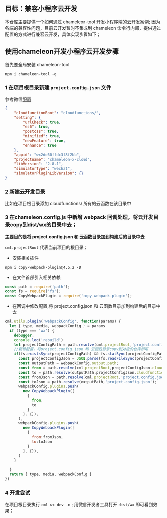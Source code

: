 ## 目标：兼容小程序云开发

本仓库主要提供一个如何通过 chameleon-tool 开发小程序端的云开发案例;
因为各端的兼容性问题，目前云开发暂时不集成到 chameleon 命令行内部，提供通过配置的方式进行兼容云开发，具体实现步骤如下；

## 使用chameleon开发小程序云开发步骤

首先要全局安装 chameleon-tool

```
npm i chameleon-tool -g 
```

### 1 在项目根目录新建 `project.config.json` 文件

参考微信[配置](https://developers.weixin.qq.com/miniprogram/dev/wxcloud/guide/functions/ide.html)


```json
{
	"cloudfunctionRoot": "cloudfunctions/",
	"setting": {
		"urlCheck": true,
		"es6": true,
		"postcss": true,
		"minified": true,
		"newFeature": true,
		"enhance": true
	},
	"appid": "wx2dd60ffdc3f8f2bb",
	"projectname": "chameleon-x-cloud",
	"libVersion": "2.8.1",
	"simulatorType": "wechat",
	"simulatorPluginLibVersion": {}
}
```
### 2 新建云开发目录

比如在项目根目录添加 cloudfunctions/  所有的云函数在该目录中

### 3 在chameleon.config.js 中新增 webpack 回调处理，将云开发目录copy到dist/wx的目录中去；


**主要目的是将 project.config.json 和 云函数目录加到构建后的目录中去**


`cml.projectRoot` 代表当前项目的根目录；

- 安装相关插件

```
npm i copy-webpack-plugin@4.5.2 -D
```

- 在文件首部引入相关依赖


```javascript
const path = require('path');
const fs = require('fs');
const CopyWebpackPlugin = require('copy-webpack-plugin');
```
- 在回调中修改配置,将 project.config.json 和 云函数目录加到构建后的目录中去

```javascript
cml.utils.plugin('webpackConfig', function(params) {
  let { type, media, webpackConfig } = params
  if (type === 'wx') {
    debugger;
    console.log('rebuild')
    let projectConfigPath = path.resolve(cml.projectRoot,'project.config.json');
    //新增配置，将project.config.json 和 云函数目录copy到对应的仓库即可
    if(fs.existsSync(projectConfigPath) && fs.statSync(projectConfigPath).isFile()){
      const projectConfigJson = JSON.parse(fs.readFileSync(projectConfigPath));
      const outputPath = webpackConfig.output.path;
      const from = path.resolve(cml.projectRoot,projectConfigJson.cloudfunctionRoot);
      const to = path.resolve(outputPath,projectConfigJson.cloudfunctionRoot);
      const fromJson = path.resolve(cml.projectRoot,'project.config.json');
      const toJson = path.resolve(outputPath,'project.config.json');
      webpackConfig.plugins.push(
        new CopyWebpackPlugin([
          {
            from,
            to
          }
        ], {}),
      ),
      webpackConfig.plugins.push(
        new CopyWebpackPlugin([
          {
            from:fromJson,
            to:toJson
          }
        ], {}),
      )
    }
    
  }
  return { type, media, webpackConfig }
})

```
### 4 开发尝试

在项目根目录执行 `cml wx dev -n` ; 用微信开发者工具打开 `dist/wx` 即可看到效果；





